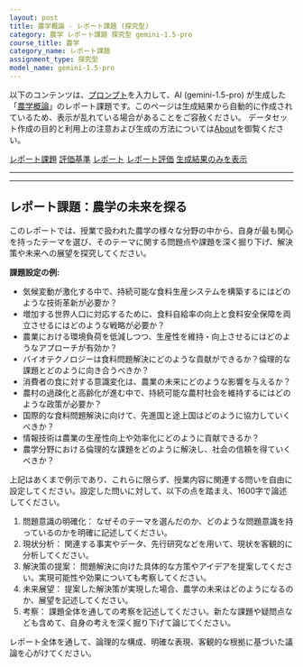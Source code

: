 ```yaml
---
layout: post
title: 農学概論 - レポート課題 (探究型)
category: 農学 レポート課題 探究型 gemini-1.5-pro
course_title: 農学
category_name: レポート課題
assignment_type: 探究型
model_name: gemini-1.5-pro
---
```


以下のコンテンツは、[プロンプト](http://127.0.0.1:8000/generated/農学/gemini-1.5-pro/prompt_レポート課題-探究型.md)を入力して、AI (gemini-1.5-pro) が生成した「[農学概論](/contents/農学/)」のレポート課題です。このページは生成結果から自動的に作成されているため、表示が乱れている場合があることをご容赦ください。
データセット作成の目的と利用上の注意および生成の方法については[About](/About)を御覧ください。

[レポート課題](../レポート課題-探究型)
[評価基準](../評価基準-探究型)
[レポート](../レポート-探究型)
[レポート評価](../レポート評価-探究型)
[生成結果のみを表示](http://127.0.0.1:8000/generated/農学/gemini-1.5-pro/レポート課題-探究型.md)
  

***
***
  
## レポート課題：農学の未来を探る

このレポートでは、授業で扱われた農学の様々な分野の中から、自身が最も関心を持ったテーマを選び、そのテーマに関する問題点や課題を深く掘り下げ、解決策や未来への展望を探究してください。

**課題設定の例:**

* 気候変動が激化する中で、持続可能な食料生産システムを構築するにはどのような技術革新が必要か？
* 増加する世界人口に対応するために、食料自給率の向上と食料安全保障を両立させるにはどのような戦略が必要か？
* 農業における環境負荷を低減しつつ、生産性を維持・向上させるにはどのようなアプローチが有効か？
* バイオテクノロジーは食料問題解決にどのような貢献ができるか？倫理的な課題とどのように向き合うべきか？
* 消費者の食に対する意識変化は、農業の未来にどのような影響を与えるか？
* 農村の過疎化と高齢化が進む中で、持続可能な農村社会を維持するにはどのような政策が必要か？
* 国際的な食料問題解決に向けて、先進国と途上国はどのように協力していくべきか？
* 情報技術は農業の生産性向上や効率化にどのように貢献できるか？
* 農学分野における倫理的な課題をどのように解決し、社会の信頼を得ていくべきか？


上記はあくまで例示であり、これらに限らず、授業内容に関連する問いを自由に設定してください。設定した問いに対して、以下の点を踏まえ、1600字で論述してください。

1. 問題意識の明確化： なぜそのテーマを選んだのか、どのような問題意識を持っているのかを明確に記述してください。
2. 現状分析： 関連する事実やデータ、先行研究などを用いて、現状を客観的に分析してください。
3. 解決策の提案： 問題解決に向けた具体的な方策やアイデアを提案してください。実現可能性や効果についても考察してください。
4. 未来展望： 提案した解決策が実現した場合、農学の未来はどのようになるのか、展望を記述してください。
5. 考察： 課題全体を通しての考察を記述してください。新たな課題や疑問点なども含めて、自身の考えを深く掘り下げて論じてください。


レポート全体を通して、論理的な構成、明確な表現、客観的な根拠に基づいた議論を心がけてください。
